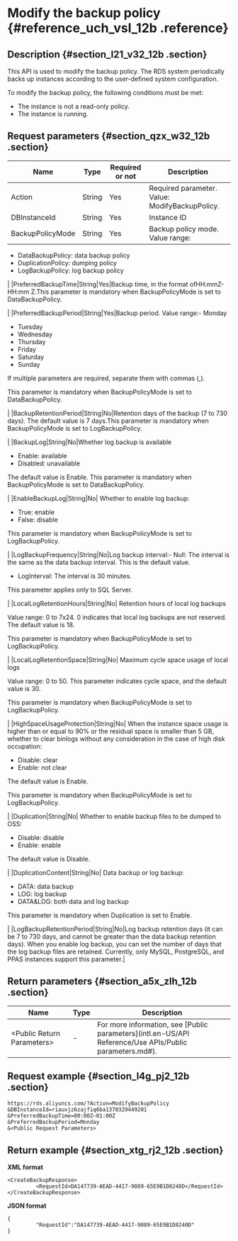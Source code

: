 # Modify the backup policy {#reference_uch_vsl_12b .reference}

## Description {#section_l21_v32_12b .section}

This API is used to modify the backup policy. The RDS system periodically backs up instances according to the user-defined system configuration.

To modify the backup policy, the following conditions must be met:

-   The instance is not a read-only policy.
-   The instance is running.

## Request parameters {#section_qzx_w32_12b .section}

|Name|Type|Required or not|Description|
|----|----|---------------|-----------|
|Action|String|Yes|Required parameter. Value: ModifyBackupPolicy.|
|DBInstanceId|String|Yes|Instance ID|
|BackupPolicyMode|String|Yes| Backup policy mode. Value range:

 -   DataBackupPolicy: data backup policy
-   DuplicationPolicy: dumping policy
-   LogBackupPolicy: log backup policy

 |
|PreferredBackupTime|String|Yes|Backup time, in the format ofHH:mmZ- HH:mm Z.This parameter is mandatory when BackupPolicyMode is set to DataBackupPolicy.

|
|PreferredBackupPeriod|String|Yes|Backup period. Value range:-   Monday
-   Tuesday
-   Wednesday
-   Thursday
-   Friday
-   Saturday
-   Sunday

If multiple parameters are required, separate them with commas \(,\).

This parameter is mandatory when BackupPolicyMode is set to DataBackupPolicy.

|
|BackupRetentionPeriod|String|No|Retention days of the backup \(7 to 730 days\). The default value is 7 days.This parameter is mandatory when BackupPolicyMode is set to LogBackupPolicy.

|
|BackupLog|String|No|Whether log backup is available

-   Enable: available
-   Disabled: unavailable

The default value is Enable. This parameter is mandatory when BackupPolicyMode is set to DataBackupPolicy.

|
|EnableBackupLog|String|No| Whether to enable log backup:

 -   True: enable
-   False: disable

 This parameter is mandatory when BackupPolicyMode is set to LogBackupPolicy.

 |
|LogBackupFrequency|String|No|Log backup interval:-   Null: The interval is the same as the data backup interval. This is the default value.
-   LogInterval: The interval is 30 minutes.

This parameter applies only to SQL Server.

|
|LocalLogRetentionHours|String|No| Retention hours of local log backups

 Value range: 0 to 7x24. 0 indicates that local log backups are not reserved. The default value is 18.

 This parameter is mandatory when BackupPolicyMode is set to LogBackupPolicy.

 |
|LocalLogRetentionSpace|String|No| Maximum cycle space usage of local logs

 Value range: 0 to 50. This parameter indicates cycle space, and the default value is 30.

 This parameter is mandatory when BackupPolicyMode is set to LogBackupPolicy.

 |
|HighSpaceUsageProtection|String|No| When the instance space usage is higher than or equal to 90% or the residual space is smaller than 5 GB, whether to clear binlogs without any consideration in the case of high disk occupation:

 -   Disable: clear
-   Enable: not clear

 The default value is Enable.

 This parameter is mandatory when BackupPolicyMode is set to LogBackupPolicy.

 |
|Duplication|String|No| Whether to enable backup files to be dumped to OSS:

 -   Disable: disable
-   Enable: enable

 The default value is Disable.

 |
|DuplicationContent|String|No| Data backup or log backup:

-   DATA: data backup
-   LOG: log backup
-   DATA&LOG: both data and log backup

 This parameter is mandatory when Duplication is set to Enable.

 |
|LogBackupRetentionPeriod|String|No|Log backup retention days \(it can be 7 to 730 days, and cannot be greater than the data backup retention days\). When you enable log backup, you can set the number of days that the log backup files are retained. Currently, only MySQL, PostgreSQL, and PPAS instances support this parameter.|

## Return parameters {#section_a5x_zlh_12b .section}

|Name|Type|Description|
|----|----|-----------|
|<Public Return Parameters\>|-|For more information, see [Public parameters](intl.en-US/API Reference/Use APIs/Public parameters.md#).|

## Request example {#section_l4g_pj2_12b .section}

```
https://rds.aliyuncs.com/?Action=ModifyBackupPolicy
&DBInstanceId=riauvjz6zajfiq6ba1370329449201
&PreferredBackupTime=00:00Z—01:00Z
&PreferredBackupPeriod=Monday
&<Public Request Parameters>
```

## Return example {#section_xtg_rj2_12b .section}

**XML format**

```
<CreateBackupResponse>
         <RequestId>DA147739-AEAD-4417-9089-65E9B1D8240D</RequestId>
</CreateBackupResponse>
```

**JSON format**

```
{
         "RequestId":"DA147739-AEAD-4417-9089-65E9B1D8240D"
}
```

